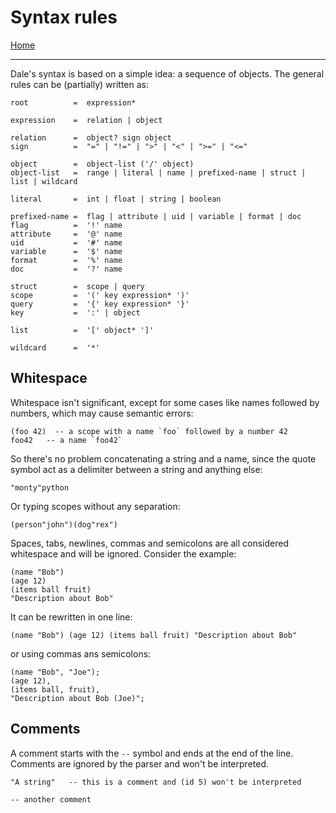  # Syntax rules

[Home](../README.md)

---

Dale's syntax is based on a simple idea: a sequence of objects. The general rules can be (partially) written as:

```
root          =  expression*

expression    =  relation | object

relation      =  object? sign object
sign          =  "=" | "!=" | ">" | "<" | ">=" | "<="

object        =  object-list ('/' object)
object-list   =  range | literal | name | prefixed-name | struct | list | wildcard

literal       =  int | float | string | boolean

prefixed-name =  flag | attribute | uid | variable | format | doc
flag          =  '!' name
attribute     =  '@' name
uid           =  '#' name
variable      =  '$' name
format        =  '%' name
doc           =  '?' name

struct        =  scope | query
scope         =  '(' key expression* ')'
query         =  '{' key expression* '}'
key           =  ':' | object

list          =  '[' object* ']'

wildcard      =  '*'
```

## Whitespace

Whitespace isn't significant, except for some cases like names followed by numbers, which may cause semantic errors:

```
(foo 42)  -- a scope with a name `foo` followed by a number 42
foo42   -- a name `foo42`
```

So there's no problem concatenating a string and a name, since the quote symbol act as a delimiter between a string and anything else:

```
"monty"python
```

Or typing scopes without any separation:

```
(person"john")(dog"rex")
```

Spaces, tabs, newlines, commas and semicolons are all considered whitespace and will be ignored. Consider the example:

```
(name "Bob")
(age 12)
(items ball fruit)
"Description about Bob"
```

It can be rewritten in one line:

```
(name "Bob") (age 12) (items ball fruit) "Description about Bob"
```

or using commas ans semicolons:

```
(name "Bob", "Joe");
(age 12),
(items ball, fruit),
"Description about Bob (Joe)";
```


## Comments

A comment starts with the `--` symbol and ends at the end of the line. Comments are ignored by the parser and won't be interpreted.

```
"A string"   -- this is a comment and (id 5) won't be interpreted

-- another comment
```
